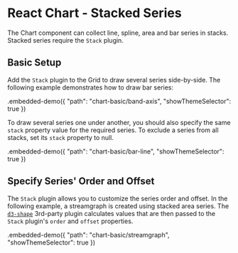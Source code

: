 # React Chart - Stacked Series

The Chart component can collect line, spline, area and bar series in stacks. Stacked series require the `Stack` plugin.

## Basic Setup

Add the `Stack` plugin to the Grid to draw several series side-by-side. The following example demonstrates how to draw bar series:

.embedded-demo({ "path": "chart-basic/band-axis", "showThemeSelector": true })

To draw several series one under another, you should also specify the same `stack` property value for the required series. To exclude a series from all stacks, set its `stack` property to null.

.embedded-demo({ "path": "chart-basic/bar-line", "showThemeSelector": true })

## Specify Series' Order and Offset

The `Stack` plugin allows you to customize the series order and offset. In the following example, a streamgraph is created using stacked area series. The [`d3-shape`](https://github.com/d3/d3-shape/blob/master/README.md) 3rd-party plugin calculates values that are then passed to the `Stack` plugin's `order` and `offset` properties.

.embedded-demo({ "path": "chart-basic/streamgraph", "showThemeSelector": true })
